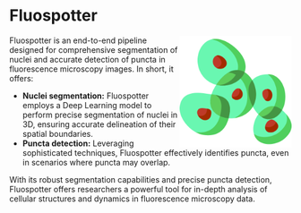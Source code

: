 # Fluospotter

<img src="logo.png" width="200px" align="right" alt="Logo of Fluospotter">

Fluospotter is an end-to-end pipeline designed for comprehensive segmentation of nuclei and accurate detection of puncta in fluorescence microscopy images. In short, it offers:

* **Nuclei segmentation:** Fluospotter employs a Deep Learning model to perform precise segmentation of nuclei in 3D, ensuring accurate delineation of their spatial boundaries.
* **Puncta detection:** Leveraging sophisticated techniques, Fluospotter effectively identifies puncta, even in scenarios where puncta may overlap.

With its robust segmentation capabilities and precise puncta detection, Fluospotter offers researchers a powerful tool for in-depth analysis of cellular structures and dynamics in fluorescence microscopy data.
